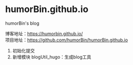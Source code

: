 # humorBin.github.io
humorBin's blog

博客地址：https://humorbin.github.io/  
项目地址：https://github.com/humorBin/humorBin.github.io  

1. 初始化提交
2. 新增模块 blogUtil_hugo：生成blog工具